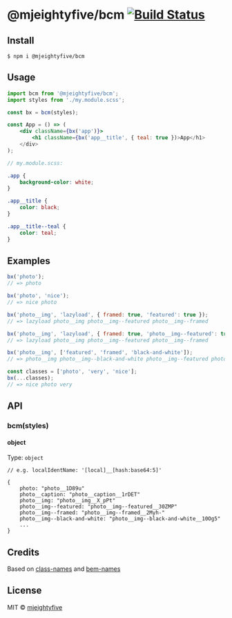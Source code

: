 # @mjeightyfive/bcm [![Build Status](https://travis-ci.org/mjeightyfive/bcm.svg?branch=master)](https://travis-ci.org/mjeightyfive/bcm)

## Install

```
$ npm i @mjeightyfive/bcm
```

## Usage

```jsx
import bcm from '@mjeightyfive/bcm';
import styles from './my.module.scss';

const bx = bcm(styles);

const App = () => (
    <div className={bx('app')}>
        <h1 className={bx('app__title', { teal: true })>App</h1>
    </div>
);
```

```scss
// my.module.scss:

.app {
    background-color: white;
}

.app__title {
    color: black;
}

.app__title--teal {
    color: teal;
}
```


## Examples

```js
bx('photo');
// => photo

bx('photo', 'nice');
// => nice photo

bx('photo__img', 'lazyload', { framed: true, 'featured': true });
// => lazyload photo__img photo__img--featured photo__img--framed

bx('photo__img', 'lazyload', { framed: true, 'photo__img--featured': true });
// => lazyload photo__img photo__img--featured photo__img--framed

bx('photo__img', ['featured', 'framed', 'black-and-white']);
// => photo__img photo__img--black-and-white photo__img--featured photo__img--framed

const classes = ['photo', 'very', 'nice'];
bx(...classes);
// => nice photo very
```

## API

### bcm(styles)

#### object

Type: `object`

```
// e.g. localIdentName: '[local]__[hash:base64:5]'

{
    photo: "photo__1D89u"
    photo__caption: "photo__caption__1rDET"
    photo__img: "photo__img__X_pPt"
    photo__img--featured: "photo__img--featured__30ZMP"
    photo__img--framed: "photo__img--framed__2Myh-"
    photo__img--black-and-white: "photo__img--black-and-white__10Og5"
    ...
}
```

## Credits

Based on [class-names](https://www.npmjs.com/package/@sindresorhus/class-names) and [bem-names](https://www.npmjs.com/package/bem-names)


## License

MIT © [mjeightyfive](https://mje.fi)
